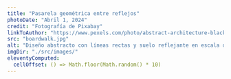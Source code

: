 ```yaml
---
title: "Pasarela geométrica entre reflejos"
photoDate: "Abril 1, 2024"
credit: "Fotografía de Pixabay"
linkToAuthor: "https://www.pexels.com/photo/abstract-architecture-black-and-white-boardwalk-262367/"
src: "boardwalk.jpg"
alt: "Diseño abstracto con líneas rectas y suelo reflejante en escala de grises"
imgDir: "./src/images/"
eleventyComputed:
  cellOffset: () => Math.floor(Math.random() * 10)
---
```

